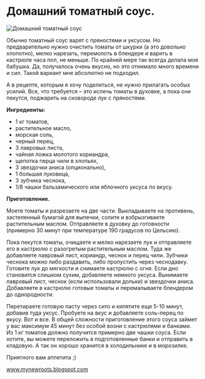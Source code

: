 # Домашний томатный соус.
![Домашний томатный соус](/images/Kulinar/Sous/tomat_sous.jpg 'Домашний томатный соус')

Обычно томатный соус варят с пряностями и уксусом. Но предварительно нужно очистить томаты от шкурки (а это довольно хлопотно), мелко нарезать, перемолоть в блендере и варить в кастрюле часа пол, не меньше. По крайней мере так всегда делала моя бабушка. Да, получалось очень вкусно, но это отнимало много времени и сил. Такой вариант мне абсолютно не подходил.

А в рецепте, которым я хочу поделиться, не нужно прилагать особых усилий. Все, что требуется – это испечь томаты в духовке, а пока они пекутся, поджарить на сковороде лук с пряностями.

**Ингредиенты:**

- 1 кг томатов,
- растительное масло,
- морская соль,
- черный перец,
- 3 лавровых листа,
- чайная ложка молотого кориандра,
- щепотка перца чили в хлопьях,
- 3 звездочки аниса (опционально),
- 1 большая луковица,
- 3 зубчика чеснока,
- 1/8 чашки бальзамического или яблочного уксуса по вкусу.

**Приготовление.**

Моете томаты и разрезаете на две части. Выкладываете на противень, застеленный бумагой для выпечки, солите и взбрызгиваете растительным маслом. Отправляете в духовку до готовности (примерно 30 минут при температуре 190 градусов по Цельсию).

Пока пекутся томаты, очищаете и мелко нарезаете лук и отправляете его в кастрюлю с разогретым растительным маслом. Туда же добавляете лавровый лист, кориандр, чеснок и перец чили. Зубчики чеснока можно либо раздавить, либо пропустить через чеснодавку. Готовите лук до мягкости и снимаете кастрюлю с огня. Если дно становится слишком сухим, добавляете немного уксуса. Вынимаете лавровый лист, чеснок (если использовали дольки) и звездочки аниса. Добавляете в кастрюлю готовые томаты и перемалываете блендером до однородности.

Перетираете готовую пасту через сито и кипятите еще 5-10 минут, добавив туда уксус. Пробуете на вкус и добавляете соль-перец по вкусу. Вот и все. В общей сложности приготовление этого соуса займет у вас максимум 45 минут без особой возни с кастрюлями и банками. Из 1 кг томатов должно получится примерно две чашки соуса. Если хотите, вы можете переложить в подготовленные банки и отправить в кладовую. А так он хорошо хранится в холодильнике и в морозилке.

Приятного вам аппетита ;)

www.mynewroots.blogspot.com 
